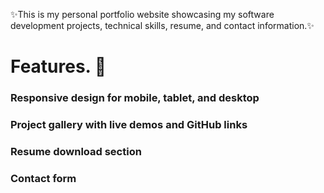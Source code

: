 ✨This is my personal portfolio website showcasing my software development projects, technical skills, resume, and contact information.✨

# Features. 💪

### Responsive design for mobile, tablet, and desktop

### Project gallery with live demos and GitHub links

### Resume download section

### Contact form
